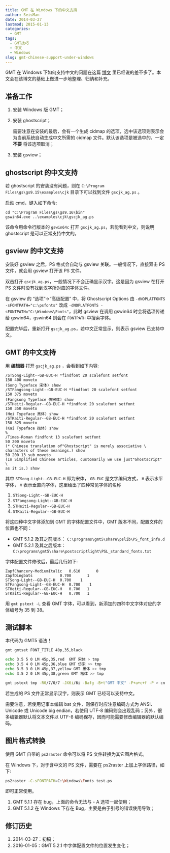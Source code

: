 ```yaml
---
title: GMT 在 Windows 下的中文支持
author: SeisMan
date: 2014-03-27
lastmod: 2015-01-13
categories:
  - GMT
tags:
  - GMT技巧
  - 中文
  - Windows
slug: gmt-chinese-support-under-windows
---
```


GMT 在 Windows 下如何支持中文的问题在这篇 [博文](http://xxqhome.blog.163.com/blog/static/1967330202011112810120598/) 里已经说的差不多了。本文会在该博文的基础上做进一步地整理、归纳和补充。

<!--more-->

## 准备工作

1.  安装 Windows 版 GMT；
2.  安装 ghostscript；

    需要注意在安装的最后，会有一个生成 cidmap 的选项，选中该选项则表示会为当前系统自动生成中文所需的 cidmap 文件。默认该选项是被选中的，一定 **不要** 将该选项取消；

3.  安装 gsview；

## ghostscript 的中文支持

若 ghostscript 的安装没有问题，则在 `C:\Program Files\gs\gs9.15\examples\cjk` 目录下可以找到文件 `gscjk_ag.ps` 。

启动 cmd，键入如下命令:

    cd "C:\Program Files\gs\gs9.16\bin"
    gswin64.exe ..\examples\cjk\gscjk_ag.ps

该命令用命令行版本的 `gswin64c` 打开 `gscjk_ag.ps`，若能看到中文，则说明 ghostscript 是可以正常支持中文的。

## gsview 的中文支持

安装好 gsview 之后，PS 格式会自动与 gsview 关联。一般情况下，直接双击 PS 文件，就会用 gsview 打开该 PS 文件。

双击打开 `gscjk_ag.ps`，一般情况下不会正确显示汉字。这是因为 gsview 在打开 PS 文件时没有找到汉字所对应的字体文件。

在 gsview 的 “选项”-\>“高级配置” 中，将 Ghostscript Options 由 `-dNOPLATFONTS -sFONTPATH="c:\psfonts"` 改成 `-dNOPLATFONTS -sFONTPATH="C:\Windows\Fonts"`，此时 gsview 在调用 gswin64 时会将选项传递给 gswin64，gswin64 则会在 `FONTPATH` 中搜索字体。

配置完毕后，重新打开 `gscjk_ag.ps`，若中文正常显示，则表示 gsview 已支持中文。

## GMT 的中文支持

用 **编辑器** 打开 `gscjk_ag.ps` ，会看到如下内容:

    /STSong-Light--GB-EUC-H *findfont 20 scalefont setfont
    150 400 moveto
    (Song Typeface 宋体) show
    /STFangsong-Light--GB-EUC-H *findfont 20 scalefont setfont
    150 375 moveto
    (Fangsong Typeface 仿宋体) show
    /STHeiti-Regular--GB-EUC-H *findfont 20 scalefont setfont
    150 350 moveto
    (Hei Typeface 黑体) show
    /STKaiti-Regular--GB-EUC-H *findfont 20 scalefont setfont
    150 325 moveto
    (Kai Typeface 揩体) show
    %
    /Times-Roman findfont 13 scalefont setfont
    50 200 moveto
    (* Chinese translation of"Ghostscript" is merely associative \
    characters of these meanings.) show
    50 200 13 sub moveto
    (In Simplified Chinese articles, customarily we use just"Ghostscript" \
    as it is.) show

其中 `STSong-Light--GB-EUC-H` 即为宋体， `GB-EUC` 是文字编码方式， `H` 表示水平字体， `V` 表示垂直向字体，这里给出了四种常见字体的名称

1.  `STSong-Light--GB-EUC-H`
2.  `STFangsong-Light--GB-EUC-H`
3.  `STHeiti-Regular--GB-EUC-H`
4.  `STKaiti-Regular--GB-EUC-H`

将这四种中文字体添加到 GMT 的字体配置文件中，GMT 版本不同，配置文件的位置也不同：

-   GMT 5.1.2 及其之前版本： `C:\programs\gmt5\share\pslib\PS_font_info.d`
-   GMT 5.2.1 及其之后版本： `C:\programs\gmt5\share\postscriptlight\PSL_standard_fonts.txt`

字体配置文件修改后，最后几行如下:

    ZapfChancery-MediumItalic   0.610       0
    ZapfDingbats            0.700       1
    STSong-Light--GB-EUC-H  0.700    1
    STFangsong-Light--GB-EUC-H  0.700    1
    STHeiti-Regular--GB-EUC-H   0.700   1
    STKaiti-Regular--GB-EUC-H   0.700   1

用 `gmt pstext -L` 查看 GMT 字体，可以看到，新添加的四种中文字体对应的字体编号为 35 到 38。

## 测试脚本

本代码为 GMT5 语法！

``` bash
gmt gmtset FONT_TITLE 40p,35,black

echo 3.5 5 0 LM 45p,35,red  GMT 宋体 > tmp
echo 3.5 4 0 LM 45p,36,blue GMT 仿宋 >> tmp
echo 3.5 3 0 LM 45p,37,yellow GMT 黑体 >> tmp
echo 3.5 2 0 LM 45p,38,green GMT 楷体 >> tmp

gmt pstext tmp -R0/7/0/7 -JX6i/6i -Bafg -B+t"GMT 中文" -F+a+c+f -P > cn.ps
```

若生成的 PS 文件正常显示汉字，则表示 GMT 已经可以支持中文。

需要注意，若使用记事本编辑 bat 文件，则保存时应注意编码方式为 ANSI、Unicode 或 Unicode big endian，若使用 UTF-8 编码则会出现乱码；另外，很多编辑器默认将文本文件以 UTF-8 编码保存，因而可能需要修改编辑器的默认编码。

## 图片格式转换

使用 GMT 自带的 `ps2raster` 命令可以将 PS 文件转换为其它图片格式。

在 Windows 下，对于含中文的 PS 文件，需要在 ps2raster 上加上字体路径，如下:

``` bash
ps2raster -C-sFONTPATH=C:\Windows\Fonts test.ps
```

即可正常使用。

1.  GMT 5.1.1 存在 bug，上面的命令无法与 - A 选项一起使用；
2.  GMT 5.1.2 在 Windows 下存在 Bug，主要是由于引号的错误使用导致；

## 修订历史

1.  2014-03-27：初稿；
2.  2016-01-05：GMT 5.2.1 中字体配置文件的位置发生变化；
